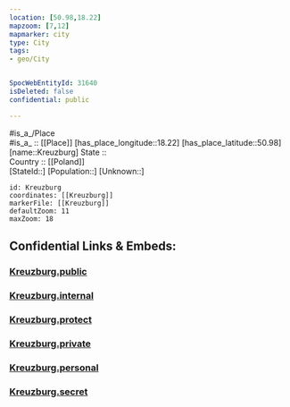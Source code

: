 ```yaml
---
location: [50.98,18.22] 
mapzoom: [7,12] 
mapmarker: city 
type: City
tags:
- geo/City


SpocWebEntityId: 31640
isDeleted: false
confidential: public

---
```

#is_a_/Place  
#is_a_ :: [[Place]] 
[has_place_longitude::18.22] 
[has_place_latitude::50.98] 
[name::Kreuzburg] 
State ::  
Country :: [[Poland]]  
[StateId::] 
[Population::] 
[Unknown::] 


```leaflet
id: Kreuzburg
coordinates: [[Kreuzburg]] 
markerFile: [[Kreuzburg]] 
defaultZoom: 11 
maxZoom: 18
```


## Confidential Links & Embeds: 

### [Kreuzburg.public](/_public/\Earth\Continent\Europe\Europe~East\Poland\Provinces~Poland\Opole\CityKreuzburg.public.md) 

### [Kreuzburg.internal](/_internal/\Earth\Continent\Europe\Europe~East\Poland\Provinces~Poland\Opole\CityKreuzburg.internal.md) 

### [Kreuzburg.protect](/_protect/\Earth\Continent\Europe\Europe~East\Poland\Provinces~Poland\Opole\CityKreuzburg.protect.md) 

### [Kreuzburg.private](/_private/\Earth\Continent\Europe\Europe~East\Poland\Provinces~Poland\Opole\CityKreuzburg.private.md) 

### [Kreuzburg.personal](/_personal/\Earth\Continent\Europe\Europe~East\Poland\Provinces~Poland\Opole\CityKreuzburg.personal.md) 

### [Kreuzburg.secret](/_secret/\Earth\Continent\Europe\Europe~East\Poland\Provinces~Poland\Opole\CityKreuzburg.secret.md)

